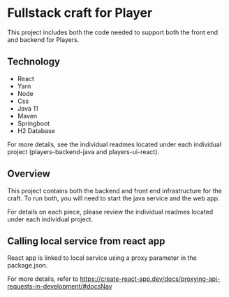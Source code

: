 # Fullstack craft for Player

This project includes both the code needed to support both the front end and backend for Players.

## Technology
- React
- Yarn
- Node
- Css
- Java 11
- Maven
- Springboot
- H2 Database

For more details, see the individual readmes located under each individual project (players-backend-java and players-ui-react).

## Overview

This project contains both the backend and front end infrastructure for the craft.
To run both, you will need to start the java service and the web app. 

For details on each piece, please review the individual readmes located under each individual project.

## Calling local service from react app

React app is linked to local service using a proxy parameter in the package.json.

For more details, refer to https://create-react-app.dev/docs/proxying-api-requests-in-development/#docsNav


